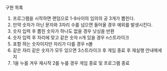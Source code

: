 구현 목록
1. 프로그램을 시작하면 랜덤으로 1-9사이의 임의의 공 3개가 뽑힌다.
2. 만약 숫자가 아닌 문자와 3자리 수를 넘으면 들어올 경우 예외를 발생시킨다.
3. 숫자 입력 후 뽑힌 숫자가 하나도 없을 경우 낫싱을 반환
4. 숫자 입력 후 자리에 맞고 같은 숫자 n개 있을 경우 n스트라이크
5. 포함 하는 숫자이지만 자리가 다를 경우 n볼
6. 같은 자리 같은 숫자가 모두 있으면 3스트라이크 후 게임 종료 후 재실행 안내메세지
7. 1을 누를 겨우 재시작 2를 누를 경우 게임 종료 및 프로그램 종료